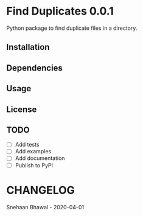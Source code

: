 # Find Duplicates 0.0.1

Python package to find duplicate files in a directory.

## Installation

## Dependencies

## Usage

## License

## TODO

- [ ] Add tests
- [ ] Add examples
- [ ] Add documentation
- [ ] Publish to PyPI

# CHANGELOG

Snehaan Bhawal - 2020-04-01
